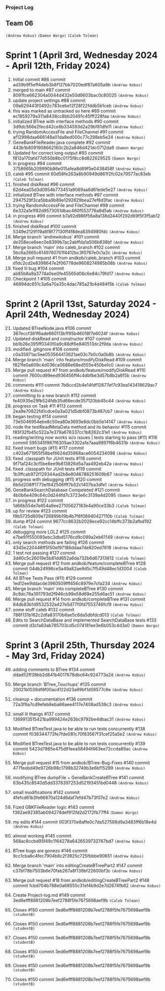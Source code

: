 ### Project Log
## Team 06

`(Andrew Kobus)`
`(Damon Wargo)`
`(Caleb Tolman)`

# Sprint 1 (April 3rd, Wednesday 2024 - April 12th, Friday 2024)
1. Initial commit #86 commit ad39b9f5eff4deb3b8f127bb7020edf87a605a9b `(Andrew Kobus)`
2. merged to main #87 commit 8091fce662304a0044d432e50d9603bac0c80025 `(Andrew Kobus)`
3. update project settings #88 commit 09a629443f0492c783cebe12f28f22fddb5b1ceb `(Andrew Kobus)`
4. this was marked as untracked so here #89 commit ec1859279a311a8438cc8bb20491c45fff228faa `(Andrew Kobus)`
5. initialized BTree with interface methods #90 commit 3d9dc566e2fecd42ce8b334593d2a29bf81dfe11 `(Andrew Kobus)`
6. trying RandomAccessFile and FileChannel #91 commit af12998daa666148a01da8ed000c77c298eb5e24 `(Andrew Kobus)`
7. GeneBankFileReader.java complete #92 commit 443b1b8091908662160c2b2a846d421dc0712da9 `(Damon Wargo)`
8. Updated for correct long output #93 commit f812a170afd77d550b8bc0175f8cc8d822629525 `(Damon Wargo)`
9. in progress #94 commit 3758665b209990b86e015afea8d89f5e0438458f `(Andrew Kobus)`
10. caleb #95 commit 60d58fe263a8b90949d861f2fc02e79577ac83eb `(Caleb Tolman)`
11. finished diskRead #96 commit 62d4ea05d3d0954b773451a9069aa6d61ede5e27 `(Andrew Kobus)`
12. initialized BTree with interface methods #97 commit 2947529f3ca5bba9b89e1292629bea27ef8d3fac `(Andrew Kobus)`
13. trying RandomAccessFile and FileChannel #98 commit 6e332a1e1f82d9573051dbac460f553776a8d5ab `(Andrew Kobus)`
14. in progress #99 commit b7a92d986f56a8a138d2440f292d69f5f3f5ab12 `(Andrew Kobus)`
15. finished diskRead #100 commit 5349e2129119a6f8f77130ff4f8dea8394980fdc `(Andrew Kobus)`
16. Merge branch 'andrewkobus' #101 commit de358ece6eec0e8399b7ac2abffda1a506b838bf `(Andrew Kobus)`
17. Merge branch 'main' into caleb_branch #102 commit 5bc6a2665c6149760701f4412bc3f0767e0c1a2c `(Andrew Kobus)`
18. Merge pull request #1 from andkob/caleb_branch #103 commit d1dc2cd2e8398647e2f06778de9608274985b08b `(Andrew Kobus)`
19. fixed lil bug #104 commit ab85b8a9a3774a0ee0fe45565d06c6e84c79fd17 `(Andrew Kobus)`
20. Checkpoint 1 #105 commit 46894dc651c3a6a70a35c4dac785a21b4d484f5b `(Caleb Tolman)`

# Sprint 2 (April 13st, Saturday 2024 - April 24th, Wednesday 2024)
21. Updated BTreeNode.java #106 commit 367eccf381f6ade660113b1f95b46018f7e6024f `(Andrew Kobus)`
22. Updated diskRead and constructor #107 commit bb1b26e395ff0340f0a9c88df6e840513dc2f9da `(Andrew Kobus)`
23. modified .gitignore #108 commit c0a35971ac5ee053564413621ae03c7b0c0a0b8b `(Andrew Kobus)`
24. Merge branch 'main' into feature/modifyDiskRead #109 commit f821fe0a609c4d036ca0686e68ed555e450be1c0 `(Andrew Kobus)`
25. Merge pull request #7 from andkob/feature/modifyDiskRead #110 commit 7600cd99eed936456ff4c4dbfbe3d57b8b2a6f5b `(Andrew Kobus)`
26. comments #111 commit 7b8ccd2b4e14fdf12677ef7c93ea143418629ac7 `(Andrew Kobus)`
27. committing to a new branch #112 commit fe40935e29fb524fdb35d66ecde357120bb45c44 `(Andrew Kobus)`
28. progress on Task #11 #113 commit 2ea9e70822fd1cdce0a3a021d5dbf0873b487cb7 `(Andrew Kobus)`
29. began testing #114 commit 73e5046954ebe8c50ea80e3693e8dc0bb5e14147 `(Andrew Kobus)`
30. node the testReadMetaData method and its behavior #115 commit f85f32fb45c522a7e379a676337cc1b8262c31e1 `(Andrew Kobus)`
31. reading/writing now works w/o issues | tests starting to pass (#11) #116 commit 595345f987f6305ae3302a1e7aaa9897f6b4631b `(Andrew Kobus)`
32. fixed insert bugs (#11) #117 commit c402e671955f58bef6624d35968ace6054234098 `(Andrew Kobus)`
33. fixed .classpath for JUnit tests #118 commit 9f71a124c3cf5be8ee9b813826d5a7aa492eb42a `(Andrew Kobus)`
34. fixed .classpath for JUnit tests #119 commit 1b3ffcab972f129344ad2b6e8046786251609b67 `(Andrew Kobus)`
35. progress with debugging (#11) #120 commit 6b5d208ff1773ef842506fff7b52c1407ba3dfe1 `(Andrew Kobus)`
36. GeneBankSearchDatabase Compeleted #121 commit 4b0b6e409c64c0d244fd7c3723e6c3139a4d2095 `(Damon Wargo)`
37. in progress #122 commit 1d66b554e7e654a9ee27105627183e4a90ce33b3 `(Caleb Tolman)`
38. up for review #123 commit f9b5735d809e726899b19b4b7f6f08940427110b `(Caleb Tolman)`
39. dump #124 commit 9677cc8632b2028ece92cc14bffc373b2afbd192 `(Caleb Tolman)`
40. debugging more LOLZ #125 commit e7be91f550093ebc3dbd5176cd9c099a2eb61149 `(Andrew Kobus)`
41. only search methods are failing #126 commit 4345e220446ff5f50ef97186ddaa7de820ed7618 `(Andrew Kobus)`
42. 1 test not passing #127 commit 3d40c5c26019e5b81dd652a6da732b6d67313612 `(Caleb Tolman)`
43. Merge pull request #12 from andkob/feature/completeBTree #128 commit 04db24996ce5a49a82ae9d5c7f549d48ec1d3004 `(Caleb Tolman)`
44. All BTree Tests Pass (#11) #129 commit 1ed12ee9ddacde3960509fff456c8979e7cfa234 `(Andrew Kobus)`
45. Merge branch 'main' into completeBTree #130 commit 8c8dc78a391793d2f946cb99e58d69e255d6ac51 `(Andrew Kobus)`
46. Merge pull request #14 from andkob/completeBTree #131 commit 84db83b1d9532532a427e5d77f0fd7553746fcf9 `(Andrew Kobus)`
47. some stuff caleb #132 commit 786f131b162c2dfa83170b6ae5c6da5dbfdcd013 `(Caleb Tolman)`
48. Edits to SearchDataBase and implemented SearchDataBase tests #133 commit d3cfa83ab785703cd5c074181ee3e6b053c4d3a0 `(Damon Wargo)`

# Sprint 3 (April 25th, Thursday 2024 - May 3rd, Friday 2024)
49. adding comments to BTree #134 commit ddad52ff38bb2d841b4017678dbc64c924773a2d `(Andrew Kobus)`
50. Merge branch 'BTree_Touchups' #135 commit 20021b1039df8f00acd122d23a99bf1d08577c8e `(Andrew Kobus)`
51. cleanup + documentation #136 commit 72a3f9a7cd9efeb8eba66aee4117e7408ad536c3 `(Andrew Kobus)`
52. small lil thangs #137 commit 1369913515421ba999424e263bc9792be4dbac31 `(Andrew Kobus)`
53. Modified BTreeTest.java to be able to run tests concurrently #138 commit f038344773fe7fde081c70f83567f31cef25a5e2 `(Andrew Kobus)`
54. Modified BTreeTest.java to be able to run tests concurrently #139 commit 5423d7885e475d91eea58494f463ee72ccda89ac `(Andrew Kobus)`
55. Merge pull request #15 from andkob/BTree-Bug-Fixes #140 commit 477feebd49e9726b98c1798b32749b3e6bf15299 `(Andrew Kobus)`
56. modifying BTree dumpFile + GeneBankCreateBTree #141 commit 63b435c8540d5dd3378397253d52193451bd0448 `(Andrew Kobus)`
57. small modifications #142 commit 4fefcd61b3fe66870a124d6daf7efd47b73f07e2 `(Andrew Kobus)`
58. Fized GBKFileReader logic #143 commit f362ae92385ab094274def912fd2d2172fb77ff4 `(Damon Wargo)`
59. my edits #144 commit 003f370e8affe0c7da527588d9a3483ff6b18e4d `(Andrew Kobus)` 
60. almost working #145 commit 568ac8ccbd95f49c1164278a6426539732767bd7 `(Andrew Kobus)`
61. BTree bugs are gonezo #146 commit 9cc1cba6c4fec7904b8c2f3925c725fbbbe90651 `(Andrew Kobus)`
62. Merge branch 'main' into editingCreateBTreePart2 #147 commit c37bf78b7503b6e70fab267a8f139bf22600bf3c `(Andrew Kobus)`
63. Merge pull request #18 from andkob/editingCreateBTreePart2 #148 commit fcbd704b788e0a68555c31ef4b9d2e7d2674fb82 `(Andrew Kobus)`

64. Create Project-log.md #149 commit 3ed6efff8881208b7eef2788f5fe7675698aef9b `(Caleb Tolman)`
65. Closes #150 commit 3ed6efff8881208b7eef2788f5fe7675698aef9b `(studentB)`
66. Closes #150 commit 3ed6efff8881208b7eef2788f5fe7675698aef9b `(studentB)`
67. Closes #150 commit 3ed6efff8881208b7eef2788f5fe7675698aef9b `(studentB)`
68. Closes #150 commit 3ed6efff8881208b7eef2788f5fe7675698aef9b `(studentB)`
69. Closes #150 commit 3ed6efff8881208b7eef2788f5fe7675698aef9b `(studentB)` 
70. Closes #150 commit 3ed6efff8881208b7eef2788f5fe7675698aef9b `(studentB)`




